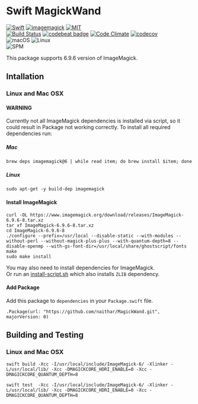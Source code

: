 # Swift MagickWand

[![Swift](https://img.shields.io/badge/swift-3.0-orange.svg?style=flat)](https://swift.org)
[![imagemagick](https://img.shields.io/badge/ImageMagick-6.9.6-orange.svg?style=flat)](https://www.imagemagick.org/script/index.php)
[![MIT](https://img.shields.io/badge/license-MIT-blue.svg?style=flat)](/LICENSE)  
[![Build Status](https://travis-ci.org/naithar/MagickWand.svg?branch=master)](https://travis-ci.org/naithar/MagickWand)
[![codebeat badge](https://codebeat.co/badges/fad61ebd-809c-4a22-995d-5633e314f119)](https://codebeat.co/projects/github-com-naithar-magickwand)
[![Code Climate](https://codeclimate.com/github/naithar/MagickWand/badges/gpa.svg)](https://codeclimate.com/github/naithar/MagickWand)
[![codecov](https://codecov.io/gh/naithar/MagickWand/branch/master/graph/badge.svg)](https://codecov.io/gh/naithar/MagickWand)  
![macOS](https://img.shields.io/badge/os-macOS-green.svg?style=flat)
![Linux](https://img.shields.io/badge/os-linux-green.svg?style=flat)  
![SPM](https://img.shields.io/badge/Swift_Package_Manager-compatible-orange.svg?style=flat)  

This package supports 6.9.6 version of ImageMagick.


## Intallation

### Linux and Mac OSX

#### WARNING
Currently not all ImageMagick dependencies is installed via script, so it could result in Package not working correctly.
To install all required dependencies run:

##### Mac
```
brew deps imagemagick@6 | while read item; do brew install $item; done
```

##### Linux
```
sudo apt-get -y build-dep imagemagick
```


#### Install ImageMagick

```
curl -OL https://www.imagemagick.org/download/releases/ImageMagick-6.9.6-8.tar.xz
tar xf ImageMagick-6.9.6-8.tar.xz
cd ImageMagick-6.9.6-8
./configure --prefix=/usr/local --disable-static --with-modules --without-perl --without-magick-plus-plus --with-quantum-depth=8 --disable-openmp --with-gs-font-dir=/usr/local/share/ghostscript/fonts
make
sudo make install
```

You may also need to install dependencies for ImageMagick.  
Or run an [install-script.sh](common/install-imagemagick.sh) which also installs `ZLIB` dependency.

#### Add Package

Add this package to `dependencies` in your `Package.swift` file.

```
.Package(url: "https://github.com/naithar/MagickWand.git", majorVersion: 0)
```

## Building and Testing

### Linux and Mac OSX

```
swift build -Xcc -I/usr/local/include/ImageMagick-6/ -Xlinker -L/usr/local/lib/ -Xcc -DMAGICKCORE_HDRI_ENABLE=0 -Xcc -DMAGICKCORE_QUANTUM_DEPTH=8

swift test  -Xcc -I/usr/local/include/ImageMagick-6/ -Xlinker -L/usr/local/lib/ -Xcc -DMAGICKCORE_HDRI_ENABLE=0 -Xcc -DMAGICKCORE_QUANTUM_DEPTH=8
```
